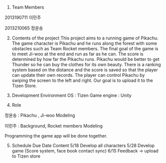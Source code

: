 1. Team Members

  2013190711 이민주
  
  2013210065 정윤송


2. Contents of the project
  This project aims to a running game of Pikachu. The game character is Pikachu and he runs along the forest with some obstacles such as Team Rocket members. The final goal of the game is to meet Ji-woo at the end and run as far as he can. The score is determined by how far the Pikachu runs. Pikachu would be better to get Thunder so he can buy the clothes for its own beauty. There is a ranking system based on the distance and the score is saved so that the player can update their own records. The player can control Pikachu by swiping the screen to the left and right. Our goal is to upload it to the Tizen Store.


3. Development Environment
  OS : Tizen
  Game engine : Unity


4. Role

  정윤송 : Pikachu , Ji-woo Modeling
  
  이민주 : Background, Rocket members Modeling
  
  Programming the game app will be done together.
  

5. Schedule
  Due Date	Content
  5/18	Develop all characters
  5/28	Develop game (Score system, face book contact sync) 
  6/15	Feedback -> upload to Tizen store

